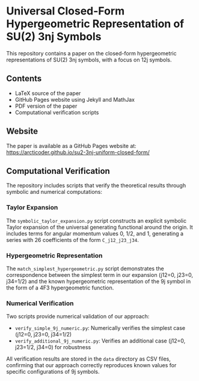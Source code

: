 # Universal Closed-Form Hypergeometric Representation of SU(2) 3nj Symbols

This repository contains a paper on the closed-form hypergeometric representations of SU(2) 3nj symbols, with a focus on 12j symbols.

## Contents

- LaTeX source of the paper
- GitHub Pages website using Jekyll and MathJax
- PDF version of the paper
- Computational verification scripts

## Website

The paper is available as a GitHub Pages website at:
https://arcticoder.github.io/su2-3nj-uniform-closed-form/

## Computational Verification

The repository includes scripts that verify the theoretical results through symbolic and numerical computations:

### Taylor Expansion

The `symbolic_taylor_expansion.py` script constructs an explicit symbolic Taylor expansion of the universal generating functional around the origin. It includes terms for angular momentum values 0, 1/2, and 1, generating a series with 26 coefficients of the form `C_j12_j23_j34`.

### Hypergeometric Representation

The `match_simplest_hypergeometric.py` script demonstrates the correspondence between the simplest term in our expansion (j12=0, j23=0, j34=1/2) and the known hypergeometric representation of the 9j symbol in the form of a 4F3 hypergeometric function.

### Numerical Verification

Two scripts provide numerical validation of our approach:

- `verify_simple_9j_numeric.py`: Numerically verifies the simplest case (j12=0, j23=0, j34=1/2)
- `verify_additional_9j_numeric.py`: Verifies an additional case (j12=0, j23=1/2, j34=0) for robustness

All verification results are stored in the `data` directory as CSV files, confirming that our approach correctly reproduces known values for specific configurations of 9j symbols.